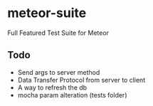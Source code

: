 meteor-suite
============

Full Featured Test Suite for Meteor

## Todo

* Send args to server method
* Data Transfer Protocol from server to client
* A way to refresh the db
* mocha param alteration (tests folder)
